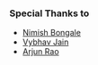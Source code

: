 ### Special Thanks to 
* [Nimish Bongale](https://github.com/nimishbongale)
* [Vybhav Jain](https://github.com/vybhavjain)
* [Arjun Rao](https://github.com/arjun-rao)